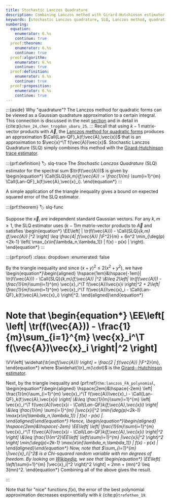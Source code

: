 ```yaml
---
title: Stochastic Lanczos Quadrature
description: Combining Lanczos method with Girard-Hutchinson estimator for matrix function trace estimation
keywords: [stochastic Lanczos quadrature, SLQ, Lanczos method, quadratic forms, matrix functions, polynomial approximation, error bounds]
numbering:
  equation:
    enumerator: 6.%s
    continue: true
  proof:theorem:
    enumerator: 6.%s
    continue: true
  proof:algorithm:
    enumerator: 6.%s
    continue: true
  proof:definition:
    enumerator: 6.%s
    continue: true
  proof:proposition:
    enumerator: 6.%s
    continue: true
---
```



:::{aside} Why "quadrature"?
The Lanczos method for quadratic forms can be viewed as a Gaussian quadrature approximation to a certain integral. 
This connection is discussed in the next [section](./stochastic-Lanczos-quadrature-spectrum.md#Connection-to-quadrature)
and in detail in {cite:p}`chen_24,chen_trogdon_ubaru_25`.
:::
Recall that using $k-1$ matrix-vector products with $\vec{A}$, the [Lanczos method for quadratic forms](def:lanczos-method) produces an approximation $\Call{Lan-QF}_k(f;\vec{A},\vec{x})$ that is an approximation to $\vec{x}^\T f(\vec{A})\vec{x}$.
Stochastic Lanczos Quadrature (SLQ) simply combines this method with the [Girard-Hutchinson trace estimator](def:girard_hutchinson_estimator).


:::{prf:definition}
:label: slq-trace
The *Stochastic Lanczos Quadrature* (SLQ) estimator for the spectral sum $\tr(f(\vec{A}))$ is given by
\begin{equation*}
\Call{SLQ}_{k,m}(f;\vec{A}) := \frac{1}{m} \sum_{i=1}^{m} \Call{Lan-QF}_k(f;\vec{A},\vec{x}_i).
\end{equation*}
:::

A simple application of the triangle inequality gives a bound on expected squared error of the SLQ estimator.

:::{prf:theorem} 
:label: slq-func

Suppose the $\vec{x}_i$ are independent standard Gaussian vectors. 
For any $k,m\geq 1$, the SLQ estimator uses $(k-1)m$ matrix-vector products to $\vec{A}$ and satisfies
\begin{equation*}
\EE\left[ | \tr(f(\vec{A})) - \Call{SLQ}_{k,m}(f;\vec{A}) |^2 \right]
\leq \frac{4\| f(\vec{A}) \|_\F^2}{m} + 6n^2  \min_{\deg(p)<2k-1} \left( \max_{x\in[\lambda_n,\lambda_1]} | f(x) - p(x) | \right).
\end{equation*}
:::


:::{prf:proof}
:class: dropdown 
:enumerated: false

By the triangle inequality and since $(x+y)^2\leq 2(x^2+y^2)$, we have
\begin{equation*}\begin{aligned}
\hspace{1em}&\hspace{-1em}| \tr(f(\vec{A})) - \Call{SLQ}_{k,m}(f;\vec{A}) |^2
\\&\leq 2\left| \tr(f(\vec{A})) - \frac{1}{m}\sum_{i=1}^{m} \vec{x}_i^\T f(\vec{A})\vec{x}_i \right|^2 + 2\left| \frac{1}{m}\sum_{i=1}^{m} \vec{x}_i^\T f(\vec{A})\vec{x}_i - \Call{Lan-QF}_k(f;\vec{A},\vec{x}_i) \right|^2.
\end{aligned}\end{equation*}

Note that 
\begin{equation*}
\EE\left[ \left| \tr(f(\vec{A})) - \frac{1}{m}\sum_{i=1}^{m} \vec{x}_i^\T f(\vec{A})\vec{x}_i \right|^2 \right]
= 
\VV\left[ \widehat{\tr}_m(f(\vec{A})) \right]
= \frac{2 \| f(\vec{A}) \|_\F^2}{m},
\end{equation*}
where $\widehat{\tr}_m(\cdot)$ is the [Girard--Hutchinson estimator](./girard-hutchinson.ipynb#def:girard_hutchinson_estimator).

Next, by the triangle inequality and {prf:ref}`thm:lanczos_FA_polynomial`, 
\begin{equation*}\begin{aligned}
\hspace{2em}&\hspace{-2em}
\left| \frac{1}{m}\sum_{i=1}^{m} \vec{x}_i^\T f(\vec{A})\vec{x}_i - \Call{Lan-QF}_k(f;\vec{A},\vec{x}_i) \right|
\\&\leq \frac{1}{m}\sum_{i=1}^{m} \left| \vec{x}_i^\T f(\vec{A})\vec{x}_i - \Call{Lan-QF}_k(f;\vec{A},\vec{x}_i) \right|
\\&\leq \frac{1}{m} \sum_{i=1}^{m} \|\vec{x}_i\|^2 \min_{\deg(p)<2k-1} \max_{x\in[\lambda_n,\lambda_1]} | f(x) - p(x) |.
\end{aligned}\end{equation*}
Hence, 
\begin{equation*}\begin{aligned}
\hspace{2em}&\hspace{-2em}
\EE\left[ \left| \frac{1}{m}\sum_{i=1}^{m} \vec{x}_i^\T f(\vec{A})\vec{x}_i - \Call{Lan-QF}_k(f;\vec{A},\vec{x}_i) \right|^2 \right]
\\&\leq \frac{1}{m^2}\EE\left[  \left(\sum_{i=1}^{m} \|\vec{x}_i\|^2 \right)^2 \right] \min_{\deg(p)<2k-1} \max_{x\in[\lambda_n,\lambda_1]} | f(x) - p(x) |
\end{aligned}\end{equation*}
Now, note that $\sum_{i=1}^{m} \|\vec{x}_i\|^2$ is a Chi-squared random variable with $mn$ degrees of freedom. 
By looking on [Wikipedia](https://en.wikipedia.org/wiki/Chi-squared_distribution), we see that
\begin{equation*}
\EE\left[  \left(\sum_{i=1}^{m} \|\vec{x}_i\|^2 \right)^2 \right] = 2mn + (mn)^2 \leq 3(mn)^2.
\end{equation*}
Combining all of the above gives the result.

:::

Note that for "nice" functions $f(x)$, the error of the best polynomial approximation decreases exponentially with $k$ {cite:p}`trefethen_19`.